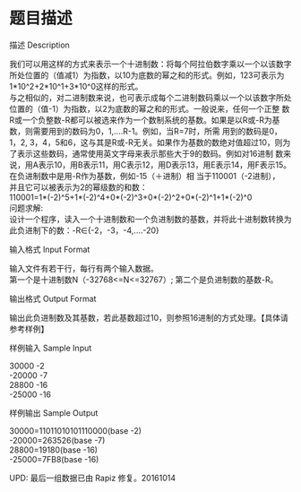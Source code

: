 # 题目描述


<p>
描述 Description
</p>
<!--[if gte mso 10]>
<![endif]-->
<p>
我们可以用这样的方式来表示一个十进制数：将每个阿拉伯数字乘以一个以该数字所处位置的（值减1）为指数，以10为底数的幂之和的形式。例如，123可表示为1*10^2+2*10^1+3*10^0这样的形式。 <br/>
与之相似的，对二进制数来说，也可表示成每个二进制数码乘以一个以该数字所处位置的（值-1）为指数，以2为底数的幂之和的形式。一般说来，任何一个正整 数R或一个负整数-R都可以被选来作为一个数制系统的基数。如果是以R或-R为基数，则需要用到的数码为0，1,....R-1。例如，当R=7时，所需 用到的数码是0，1，2, 3，4，5和6，这与其是R或-R无关。如果作为基数的数绝对值超过10，则为了表示这些数码，通常使用英文字母来表示那些大于9的数码。例如对16进制 数来说，用A表示10，用B表示11，用C表示12，用D表示13，用E表示14，用F表示15。在负进制数中是用-R作为基数，例如-15（＋进制）相 当于110001（-2进制）， <br/>
并且它可以被表示为2的幂级数的和数： <br/>
110001=1*(-2)^5+1*(-2)^4+0*(-2)^3+0*(-2)^2+0*(-2)^1+1*(-2)^0 <br/>
问题求解: <br/>
设计一个程序，读入一个十进制数和一个负进制数的基数，并将此十进制数转换为此负进制下的数：-R∈{-2，-3，-4,....-20}
</p>
<p>
输入格式 Input Format
</p>
<p>
输入文件有若干行，每行有两个输入数据。 <br/>
第一个是十进制数N（-32768&lt;=N&lt;=32767）; 第二个是负进制数的基数-R。
</p>
<p>
输出格式 Output Format
</p>
<p>
输出此负进制数及其基数，若此基数超过10，则参照16进制的方式处理。【具体请参考样例】
</p>
<p>
样例输入 Sample Input
</p>
<p>
30000 -2<br/>
-20000 -7<br/>
28800 -16<br/>
-25000 -16
</p>
<p>
样例输出 Sample Output
</p>
<p>
30000=11011010101110000(base -2)<br/>
-20000=263526(base -7)<br/>
28800=19180(base -16)<br/>
-25000=7FB8(base -16)
</p>
<p>
UPD: 最后一组数据已由 Rapiz 修复。20161014
</p>
